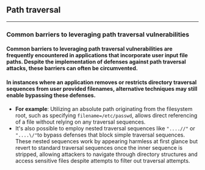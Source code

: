 ## Path traversal
***
### Common barriers to leveraging path traversal vulnerabilities
#### Common barriers to leveraging path traversal vulnerabilities are frequently encountered in applications that incorporate user input file paths. Despite the implementation of defenses against path traversal attacks, these barriers can often be circumvented.
#### In instances where an application removes or restricts directory traversal sequences from user provided filenames, alternative techniques may still enable bypassing these defenses. 
* **For example**: Utilizing an absolute path originating from the filesystem root, such as specifying `filename=/etc/passwd`, allows direct referencing of a file without relying on any traversal sequences.
* It's also possible to employ nested traversal sequences like `"....//"` or `"....\/"`to bypass defenses that  block simple traversal sequences. These nested sequences work by appearing harmless at first glance but revert to standard traversal sequences once the inner sequence is stripped, allowing attackers to navigate through directory structures and access sensitive files despite attempts to filter out traversal attempts. 
